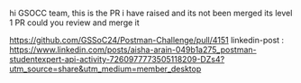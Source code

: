 hi GSOCC team,
this is the PR i have raised and its not been merged
its level 1 PR
could you review and merge it

https://github.com/GSSoC24/Postman-Challenge/pull/4151
linkedin-post : https://www.linkedin.com/posts/aisha-arain-049b1a275_postman-studentexpert-api-activity-7260977773505118209-DZs4?utm_source=share&utm_medium=member_desktop
